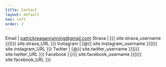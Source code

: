 ```yaml
---
title: Contact
layout: default
nav: left
order: 2
---
```


Email | patrickreaganrunning@gmail.com
Strava | [{{ site.strava_username }}]({{ site.strava_URL }})
Instagram | [@{{ site.instagram_username }}]({{ site.instagram_URL }})
Twitter | [@{{ site.twitter_username }}]({{ site.twitter_URL }})
Facebook | [/{{ site.facebook_username }}]({{ site.facebook_URL }})
